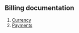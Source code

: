 Billing documentation
---------------------

1. [Currency](currency.md "Currency")
2. [Payments](payments.md "Payments")
